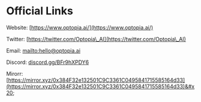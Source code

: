 # Official Links

Website: [https://www.optopia.ai/](https://www.optopia.ai/)

Twitter: [https://twitter.com/Optopia\_AI](https://twitter.com/Optopia\_AI)

Email: [mailto:hello@optopia.ai](mailto:hello@optopia.ai)

Discord: [discord.gg/BFr9hXPDY6](https://t.co/RnhgvWMa9e)

Mirorr: [https://mirror.xyz/0x384F32e132501C9C3361C0495841715585164d33](https://mirror.xyz/0x384F32e132501C9C3361C0495841715585164d33)&#x20;
